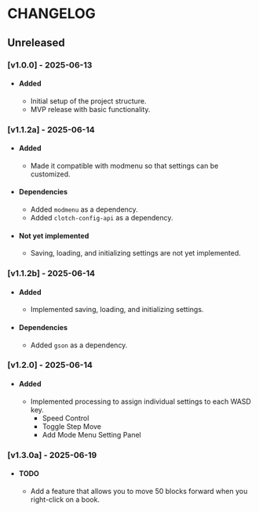 # CHANGELOG

## Unreleased

### [v1.0.0] - 2025-06-13
- #### Added
  - Initial setup of the project structure.
  - MVP release with basic functionality.

### [v1.1.2a] - 2025-06-14
- #### Added
  - Made it compatible with modmenu so that settings can be customized.
- #### Dependencies
  - Added `modmenu` as a dependency.
  - Added `clotch-config-api` as a dependency.
- #### Not yet implemented
  - Saving, loading, and initializing settings are not yet implemented.

### [v1.1.2b] - 2025-06-14
- #### Added
  - Implemented saving, loading, and initializing settings.
- #### Dependencies
  - Added `gson` as a dependency.

### [v1.2.0] - 2025-06-14
- #### Added
  - Implemented processing to assign individual settings to each WASD key.
    - Speed Control
    - Toggle Step Move
    - Add Mode Menu Setting Panel

### [v1.3.0a] - 2025-06-19
- #### TODO
  - Add a feature that allows you to move 50 blocks forward when you right-click on a book.